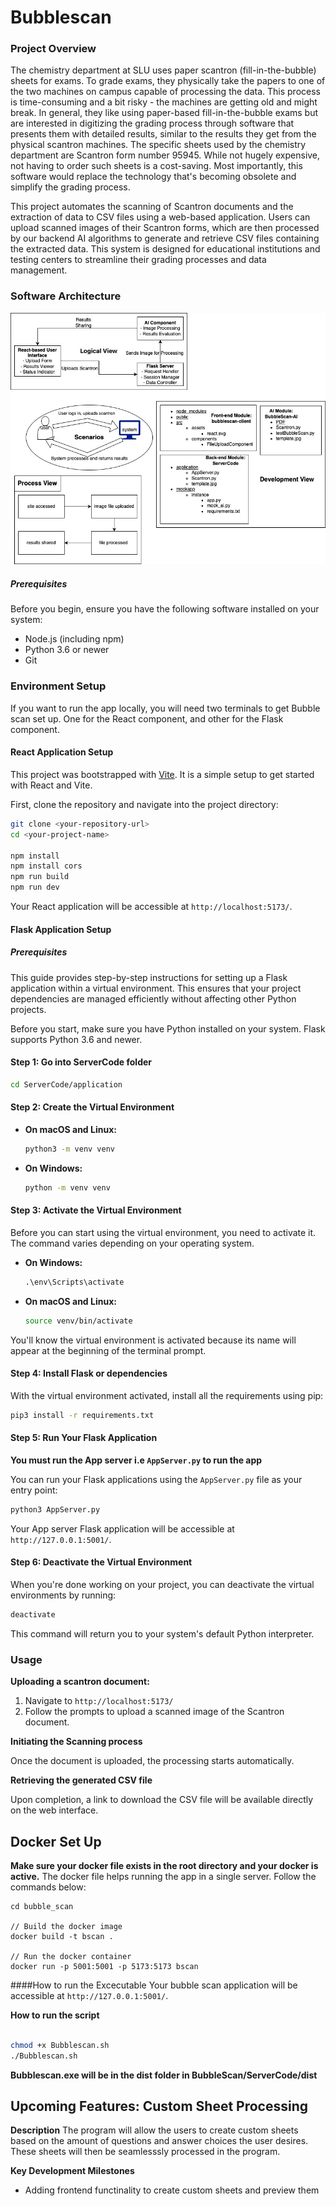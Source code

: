 # Bubblescan

### Project Overview
The chemistry department at SLU uses paper scantron (fill-in-the-bubble) sheets for exams. To grade exams, they physically take the papers to one of the two machines on campus capable of processing the data. This process is time-consuming and a bit risky - the machines are getting old and might break. In general, they like using paper-based fill-in-the-bubble exams but are interested in digitizing the grading process through software that presents them with detailed results, similar to the results they get from the physical scantron machines. The specific sheets used by the chemistry department are Scantron form number 95945. While not hugely expensive, not having to order such sheets is a cost-saving. Most importantly, this software would replace the technology that's becoming obsolete and simplify the grading process. 


This project automates the scanning of Scantron documents and the extraction of data to CSV files using a web-based application. Users can upload scanned images of their Scantron forms, which are then processed by our backend AI algorithms to generate and retrieve CSV files containing the extracted data. This system is designed for educational institutions and testing centers to streamline their grading processes and data management.

### Software Architecture

![Optional Alt Text](inputData/architecture.jpg)

##### Prerequisites

Before you begin, ensure you have the following software installed on your system:
- Node.js (including npm)
- Python 3.6 or newer
- Git

### Environment Setup

If you want to run the app locally, you will need two terminals to get Bubble scan set up. One for the React component, and other for the Flask component.

#### React Application Setup

This project was bootstrapped with [Vite](https://vitejs.dev/). It is a simple setup to get started with React and Vite.

First, clone the repository and navigate into the project directory:

```bash
git clone <your-repository-url>
cd <your-project-name>

npm install
npm install cors
npm run build
npm run dev
```
Your React application will be accessible at `http://localhost:5173/`.
#### Flask Application Setup
##### Prerequisites
This guide provides step-by-step instructions for setting up a Flask application within a virtual environment. This ensures that your project dependencies are managed efficiently without affecting other Python projects.

Before you start, make sure you have Python installed on your system. Flask supports Python 3.6 and newer.

#### Step 1: Go into ServerCode folder

```bash
cd ServerCode/application
```

#### Step 2: Create the Virtual Environment
- **On macOS and Linux:**

  ```bash
  python3 -m venv venv
  ```

- **On Windows:**

  ```bash
  python -m venv venv
  ```


#### Step 3: Activate the Virtual Environment

Before you can start using the virtual environment, you need to activate it. The command varies depending on your operating system.

- **On Windows:**

  ```cmd
  .\env\Scripts\activate
  ```

- **On macOS and Linux:**

  ```bash
  source venv/bin/activate
  ```

You'll know the virtual environment is activated because its name will appear at the beginning of the terminal prompt.

#### Step 4: Install Flask or dependencies

With the virtual environment activated, install all the requirements using pip:

```bash
pip3 install -r requirements.txt
```

#### Step 5: Run Your Flask Application

**You must run the App server i.e `AppServer.py` to run the app**

You can run your Flask applications using the `AppServer.py` file as your entry point:

```bash
python3 AppServer.py
```

Your App server Flask application will be accessible at `http://127.0.0.1:5001/`.

#### Step 6: Deactivate the Virtual Environment

When you're done working on your project, you can deactivate the virtual environments by running:

```bash
deactivate
```

This command will return you to your system's default Python interpreter.

### Usage

**Uploading a scantron document:**

1. Navigate to `http://localhost:5173/`
2. Follow the prompts to upload a scanned image of the Scantron document.

**Initiating the Scanning process**

Once the document is uploaded, the processing starts automatically.

**Retrieving the generated CSV file**

Upon completion, a link to download the CSV file will be available directly on the web interface. 

## Docker Set Up
**Make sure your docker file exists in the root directory and your docker is active.**
The docker file helps running the app in a single server. Follow the commands below:
```
cd bubble_scan

// Build the docker image
docker build -t bscan .

// Run the docker container
docker run -p 5001:5001 -p 5173:5173 bscan
```
####How to run the Excecutable
Your bubble scan application will be accessible at `http://127.0.0.1:5001/`.

**How to run the script**

```bash

chmod +x Bubblescan.sh
./Bubblescan.sh

```
**Bubblescan.exe will be in the dist folder in BubbleScan/ServerCode/dist**

## Upcoming Features: Custom Sheet Processing
**Description**
The program will allow the users to create custom sheets based on the amount of questions and answer choices the user desires. These sheets will then be seamlesssly processed in the program.

**Key Development Milestones**
- Adding frontend functinality to create custom sheets and preview them
